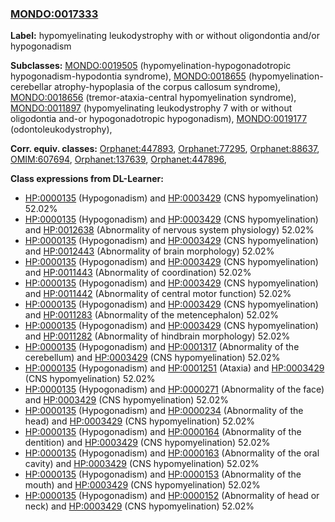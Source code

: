 
### [MONDO:0017333](http://purl.obolibrary.org/obo/MONDO_0017333)
**Label:** hypomyelinating leukodystrophy with or without oligondontia and/or hypogonadism

**Subclasses:** [MONDO:0019505](http://purl.obolibrary.org/obo/MONDO_0019505) (hypomyelination-hypogonadotropic hypogonadism-hypodontia syndrome), [MONDO:0018655](http://purl.obolibrary.org/obo/MONDO_0018655) (hypomyelination-cerebellar atrophy-hypoplasia of the corpus callosum syndrome), [MONDO:0018656](http://purl.obolibrary.org/obo/MONDO_0018656) (tremor-ataxia-central hypomyelination syndrome), [MONDO:0011897](http://purl.obolibrary.org/obo/MONDO_0011897) (hypomyelinating leukodystrophy 7 with or without oligodontia and-or hypogonadotropic hypogonadism), [MONDO:0019177](http://purl.obolibrary.org/obo/MONDO_0019177) (odontoleukodystrophy), 

**Corr. equiv. classes:** [Orphanet:447893](http://www.orpha.net/ORDO/Orphanet_447893), [Orphanet:77295](http://www.orpha.net/ORDO/Orphanet_77295), [Orphanet:88637](http://www.orpha.net/ORDO/Orphanet_88637), [OMIM:607694](http://purl.obolibrary.org/obo/OMIM_607694), [Orphanet:137639](http://www.orpha.net/ORDO/Orphanet_137639), [Orphanet:447896](http://www.orpha.net/ORDO/Orphanet_447896), 

**Class expressions from DL-Learner:**

- [HP:0000135](http://purl.obolibrary.org/obo/HP_0000135) (Hypogonadism) and [HP:0003429](http://purl.obolibrary.org/obo/HP_0003429) (CNS hypomyelination) 52.02%
- [HP:0000135](http://purl.obolibrary.org/obo/HP_0000135) (Hypogonadism) and [HP:0003429](http://purl.obolibrary.org/obo/HP_0003429) (CNS hypomyelination) and [HP:0012638](http://purl.obolibrary.org/obo/HP_0012638) (Abnormality of nervous system physiology) 52.02%
- [HP:0000135](http://purl.obolibrary.org/obo/HP_0000135) (Hypogonadism) and [HP:0003429](http://purl.obolibrary.org/obo/HP_0003429) (CNS hypomyelination) and [HP:0012443](http://purl.obolibrary.org/obo/HP_0012443) (Abnormality of brain morphology) 52.02%
- [HP:0000135](http://purl.obolibrary.org/obo/HP_0000135) (Hypogonadism) and [HP:0003429](http://purl.obolibrary.org/obo/HP_0003429) (CNS hypomyelination) and [HP:0011443](http://purl.obolibrary.org/obo/HP_0011443) (Abnormality of coordination) 52.02%
- [HP:0000135](http://purl.obolibrary.org/obo/HP_0000135) (Hypogonadism) and [HP:0003429](http://purl.obolibrary.org/obo/HP_0003429) (CNS hypomyelination) and [HP:0011442](http://purl.obolibrary.org/obo/HP_0011442) (Abnormality of central motor function) 52.02%
- [HP:0000135](http://purl.obolibrary.org/obo/HP_0000135) (Hypogonadism) and [HP:0003429](http://purl.obolibrary.org/obo/HP_0003429) (CNS hypomyelination) and [HP:0011283](http://purl.obolibrary.org/obo/HP_0011283) (Abnormality of the metencephalon) 52.02%
- [HP:0000135](http://purl.obolibrary.org/obo/HP_0000135) (Hypogonadism) and [HP:0003429](http://purl.obolibrary.org/obo/HP_0003429) (CNS hypomyelination) and [HP:0011282](http://purl.obolibrary.org/obo/HP_0011282) (Abnormality of hindbrain morphology) 52.02%
- [HP:0000135](http://purl.obolibrary.org/obo/HP_0000135) (Hypogonadism) and [HP:0001317](http://purl.obolibrary.org/obo/HP_0001317) (Abnormality of the cerebellum) and [HP:0003429](http://purl.obolibrary.org/obo/HP_0003429) (CNS hypomyelination) 52.02%
- [HP:0000135](http://purl.obolibrary.org/obo/HP_0000135) (Hypogonadism) and [HP:0001251](http://purl.obolibrary.org/obo/HP_0001251) (Ataxia) and [HP:0003429](http://purl.obolibrary.org/obo/HP_0003429) (CNS hypomyelination) 52.02%
- [HP:0000135](http://purl.obolibrary.org/obo/HP_0000135) (Hypogonadism) and [HP:0000271](http://purl.obolibrary.org/obo/HP_0000271) (Abnormality of the face) and [HP:0003429](http://purl.obolibrary.org/obo/HP_0003429) (CNS hypomyelination) 52.02%
- [HP:0000135](http://purl.obolibrary.org/obo/HP_0000135) (Hypogonadism) and [HP:0000234](http://purl.obolibrary.org/obo/HP_0000234) (Abnormality of the head) and [HP:0003429](http://purl.obolibrary.org/obo/HP_0003429) (CNS hypomyelination) 52.02%
- [HP:0000135](http://purl.obolibrary.org/obo/HP_0000135) (Hypogonadism) and [HP:0000164](http://purl.obolibrary.org/obo/HP_0000164) (Abnormality of the dentition) and [HP:0003429](http://purl.obolibrary.org/obo/HP_0003429) (CNS hypomyelination) 52.02%
- [HP:0000135](http://purl.obolibrary.org/obo/HP_0000135) (Hypogonadism) and [HP:0000163](http://purl.obolibrary.org/obo/HP_0000163) (Abnormality of the oral cavity) and [HP:0003429](http://purl.obolibrary.org/obo/HP_0003429) (CNS hypomyelination) 52.02%
- [HP:0000135](http://purl.obolibrary.org/obo/HP_0000135) (Hypogonadism) and [HP:0000153](http://purl.obolibrary.org/obo/HP_0000153) (Abnormality of the mouth) and [HP:0003429](http://purl.obolibrary.org/obo/HP_0003429) (CNS hypomyelination) 52.02%
- [HP:0000135](http://purl.obolibrary.org/obo/HP_0000135) (Hypogonadism) and [HP:0000152](http://purl.obolibrary.org/obo/HP_0000152) (Abnormality of head or neck) and [HP:0003429](http://purl.obolibrary.org/obo/HP_0003429) (CNS hypomyelination) 52.02%


